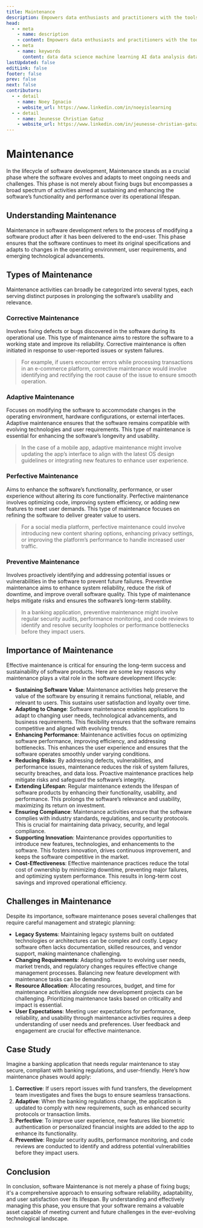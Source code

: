 ```yaml
---
title: Maintenance
description: Empowers data enthusiasts and practitioners with the tools and knowledge to unlock the potential of data.
head:
  - - meta
    - name: description
    - content: Empowers data enthusiasts and practitioners with the tools and knowledge to unlock the potential of data.
  - - meta
    - name: keywords
      content: data data science machine learning AI data analysis data-driven data enthusiasts data practitioners
lastUpdated: false
editLink: false
footer: false
prev: false
next: false
contributors:
  - - detail
    - name: Noey Ignacio
    - website_url: https://www.linkedin.com/in/noeyislearning
  - - detail
    - name: Jeunesse Christian Gatuz
    - website_url: https://www.linkedin.com/in/jeunesse-christian-gatuz-aaa156157/
---
```


# Maintenance

In the lifecycle of software development, Maintenance stands as a crucial phase where the software evolves and adapts to meet ongoing needs and challenges. This phase is not merely about fixing bugs but encompasses a broad spectrum of activities aimed at sustaining and enhancing the software’s functionality and performance over its operational lifespan.

## Understanding Maintenance

Maintenance in software development refers to the process of modifying a software product after it has been delivered to the end-user. This phase ensures that the software continues to meet its original specifications and adapts to changes in the operating environment, user requirements, and emerging technological advancements.

## Types of Maintenance

Maintenance activities can broadly be categorized into several types, each serving distinct purposes in prolonging the software’s usability and relevance.

### Corrective Maintenance

Involves fixing defects or bugs discovered in the software during its operational use. This type of maintenance aims to restore the software to a working state and improve its reliability. Corrective maintenance is often initiated in response to user-reported issues or system failures.

> For example, if users encounter errors while processing transactions in an e-commerce platform, corrective maintenance would involve identifying and rectifying the root cause of the issue to ensure smooth operation.

### Adaptive Maintenance

Focuses on modifying the software to accommodate changes in the operating environment, hardware configurations, or external interfaces. Adaptive maintenance ensures that the software remains compatible with evolving technologies and user requirements. This type of maintenance is essential for enhancing the software’s longevity and usability.

> In the case of a mobile app, adaptive maintenance might involve updating the app’s interface to align with the latest OS design guidelines or integrating new features to enhance user experience.

### Perfective Maintenance

Aims to enhance the software’s functionality, performance, or user experience without altering its core functionality. Perfective maintenance involves optimizing code, improving system efficiency, or adding new features to meet user demands. This type of maintenance focuses on refining the software to deliver greater value to users.

> For a social media platform, perfective maintenance could involve introducing new content sharing options, enhancing privacy settings, or improving the platform’s performance to handle increased user traffic.

### Preventive Maintenance

Involves proactively identifying and addressing potential issues or vulnerabilities in the software to prevent future failures. Preventive maintenance aims to enhance system reliability, reduce the risk of downtime, and improve overall software quality. This type of maintenance helps mitigate risks and ensures the software’s long-term stability.

> In a banking application, preventive maintenance might involve regular security audits, performance monitoring, and code reviews to identify and resolve security loopholes or performance bottlenecks before they impact users.

## Importance of Maintenance

Effective maintenance is critical for ensuring the long-term success and sustainability of software products. Here are some key reasons why maintenance plays a vital role in the software development lifecycle:

- **Sustaining Software Value**: Maintenance activities help preserve the value of the software by ensuring it remains functional, reliable, and relevant to users. This sustains user satisfaction and loyalty over time.
- **Adapting to Change**: Software maintenance enables applications to adapt to changing user needs, technological advancements, and business requirements. This flexibility ensures that the software remains competitive and aligned with evolving trends.
- **Enhancing Performance**: Maintenance activities focus on optimizing software performance, improving efficiency, and addressing bottlenecks. This enhances the user experience and ensures that the software operates smoothly under varying conditions.
- **Reducing Risks**: By addressing defects, vulnerabilities, and performance issues, maintenance reduces the risk of system failures, security breaches, and data loss. Proactive maintenance practices help mitigate risks and safeguard the software’s integrity.
- **Extending Lifespan**: Regular maintenance extends the lifespan of software products by enhancing their functionality, usability, and performance. This prolongs the software’s relevance and usability, maximizing its return on investment.
- **Ensuring Compliance**: Maintenance activities ensure that the software complies with industry standards, regulations, and security protocols. This is crucial for maintaining data privacy, security, and legal compliance.
- **Supporting Innovation**: Maintenance provides opportunities to introduce new features, technologies, and enhancements to the software. This fosters innovation, drives continuous improvement, and keeps the software competitive in the market.
- **Cost-Effectiveness**: Effective maintenance practices reduce the total cost of ownership by minimizing downtime, preventing major failures, and optimizing system performance. This results in long-term cost savings and improved operational efficiency.

## Challenges in Maintenance

Despite its importance, software maintenance poses several challenges that require careful management and strategic planning:

- **Legacy Systems**: Maintaining legacy systems built on outdated technologies or architectures can be complex and costly. Legacy software often lacks documentation, skilled resources, and vendor support, making maintenance challenging.
- **Changing Requirements**: Adapting software to evolving user needs, market trends, and regulatory changes requires effective change management processes. Balancing new feature development with maintenance tasks can be demanding.
- **Resource Allocation**: Allocating resources, budget, and time for maintenance activities alongside new development projects can be challenging. Prioritizing maintenance tasks based on criticality and impact is essential.
- **User Expectations**: Meeting user expectations for performance, reliability, and usability through maintenance activities requires a deep understanding of user needs and preferences. User feedback and engagement are crucial for effective maintenance.

## Case Study

Imagine a banking application that needs regular maintenance to stay secure, compliant with banking regulations, and user-friendly. Here’s how maintenance phases would apply:

1. **Corrective**: If users report issues with fund transfers, the development team investigates and fixes the bugs to ensure seamless transactions.
2. **Adaptive**: When the banking regulations change, the application is updated to comply with new requirements, such as enhanced security protocols or transaction limits.
3. **Perfective**: To improve user experience, new features like biometric authentication or personalized financial insights are added to the app to enhance its functionality.
4. **Preventive**: Regular security audits, performance monitoring, and code reviews are conducted to identify and address potential vulnerabilities before they impact users.

## Conclusion

In conclusion, software Maintenance is not merely a phase of fixing bugs; it's a comprehensive approach to ensuring software reliability, adaptability, and user satisfaction over its lifespan. By understanding and effectively managing this phase, you ensure that your software remains a valuable asset capable of meeting current and future challenges in the ever-evolving technological landscape.
